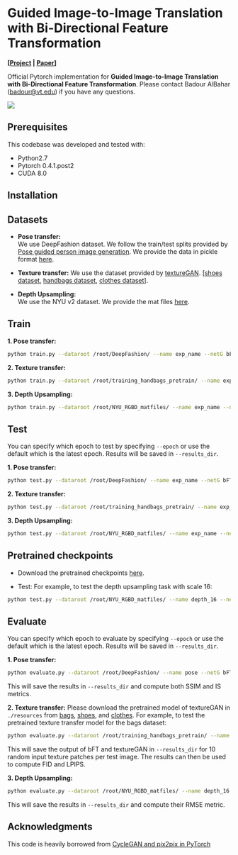# Guided Image-to-Image Translation with Bi-Directional Feature Transformation
**[[Project](https://filebox.ece.vt.edu/~Badour/guided_pix2pix.html) |  [Paper](https://filebox.ece.vt.edu/~Badour/guided_pix2pix.pdf)]**

Official Pytorch implementation for **Guided Image-to-Image Translation with Bi-Directional Feature Transformation**. 
Please contact Badour AlBahar (badour@vt.edu) if you have any questions.

<img src='https://filebox.ece.vt.edu/~Badour/figures/teaser.png'>

## Prerequisites
This codebase was developed and tested with:
- Python2.7
- Pytorch 0.4.1.post2
- CUDA 8.0

## Installation

## Datasets
- **Pose transfer:**  
We use DeepFashion dataset. We follow the train/test splits provided by [Pose guided person image generation](https://github.com/charliememory/Pose-Guided-Person-Image-Generation). We provide the data in pickle format [here](https://filebox.ece.vt.edu/~Badour/datasets/DeepFashion.zip).

- **Texture transfer:** 
We use the dataset provided by [textureGAN](https://github.com/janesjanes/Pytorch-TextureGAN). \[[shoes dataset](https://s3-us-west-2.amazonaws.com/texturegan/training_shoe.tar.gz), [handbags dataset](https://s3-us-west-2.amazonaws.com/texturegan/training_handbag.tar.gz), [clothes dataset](https://s3-us-west-2.amazonaws.com/texturegan/training_cloth.tar.gz)\].

- **Depth Upsampling:**  
We use the NYU v2 dataset. We provide the mat files [here](https://filebox.ece.vt.edu/~Badour/datasets/NYU_RGBD_matfiles.zip).

## Train
**1. Pose transfer:**  

```bash
python train.py --dataroot /root/DeepFashion/ --name exp_name --netG bFT_resnet --dataset_mode pose --input_nc 3 --guide_nc 18 --output_nc 3 --lr 0.0002 --niter 100 --niter_decay 0 --batch_size 8 --use_GAN --netD basic --beta1 0.9 --checkpoints_dir ./pose_checkpoints
```

**2. Texture transfer:** 

```bash
python train.py --dataroot /root/training_handbags_pretrain/ --name exp_name --netG bFT_unet --dataset_mode texture --input_nc 1 --guide_nc 4 --output_nc 3 --niter 100 --niter_decay 0 --batch_size 256 --lr 0.0002 --use_GAN --netD basic --n_layers 7 --beta1 .9 --checkpoints_dir ./texture_checkpoints
```

**3. Depth Upsampling:** 

```bash
python train.py --dataroot /root/NYU_RGBD_matfiles/ --name exp_name --netG bFT_resnet --dataset_mode depth --input_nc 1     --guide_nc 3 --output_nc 1 --lr 0.0002 --niter 500 --niter_decay 0 --batch_size 2 --checkpoints_dir ./depth_checkpoints --depthTask_scale [4, 8, or 16]
```

## Test
You can specify which epoch to test by specifying ```--epoch``` or use the default which is the latest epoch. Results will be saved in ```--results_dir```.

**1. Pose transfer:**  

```bash
python test.py --dataroot /root/DeepFashion/ --name exp_name --netG bFT_resnet --dataset_mode pose --input_nc 3 --guide_nc 18 --output_nc 3 --checkpoints_dir ./pose_checkpoints --task pose --results_dir ./pose_results
```

**2. Texture transfer:** 

```bash
python test.py --dataroot /root/training_handbags_pretrain/ --name exp_name --netG bFT_unet --n_layers 7 --dataset_mode texture --input_nc 1 --guide_nc 4 --output_nc 3 --checkpoints_dir ./texture_checkpoints --task texture --results_dir ./texture_results
```

**3. Depth Upsampling:** 

```bash
python test.py --dataroot /root/NYU_RGBD_matfiles/ --name exp_name --netG bFT_resnet --dataset_mode depth --input_nc 1 --guide_nc 3 --output_nc 1 --checkpoints_dir ./depth_checkpoints --task depth  --depthTask_scale [4, 8, or 16] --results_dir ./depth_results
```


## Pretrained checkpoints
- Download the pretrained checkpoints [here](https://filebox.ece.vt.edu/~Badour/datasets/guided_pix2pix_checkpoints/pretrained.zip).

- Test: For example, to test the depth upsampling task with scale 16:

```bash
python test.py --dataroot /root/NYU_RGBD_matfiles/ --name depth_16 --netG bFT_resnet --dataset_mode depth --input_nc 1 --guide_nc 3 --output_nc 1 --checkpoints_dir ./checkpoints/pretrained/ --task depth  --depthTask_scale 16 --results_dir ./depth_results
```

## Evaluate
You can specify which epoch to evaluate by specifying ```--epoch``` or use the default which is the latest epoch. Results will be saved in ```--results_dir```.

**1. Pose transfer:**  

```bash
python evaluate.py --dataroot /root/DeepFashion/ --name pose --netG bFT_resnet --dataset_mode pose --input_nc 3 --guide_nc 18 --output_nc 3 --checkpoints_dir ./checkpoints/pretrained/ --task pose --results_dir ./pose_results
```

This will save the results in ```--results_dir``` and compute both SSIM and IS metrics.

**2. Texture transfer:** 
 Please download the pretrained model of textureGAN in  ```./resources``` from [bags](https://s3-us-west-2.amazonaws.com/texturegan/textureD_final_allloss_handbag_3300.pth), [shoes](https://s3-us-west-2.amazonaws.com/texturegan/textureD_final_allloss_shoes_200.pth), and [clothes](https://s3-us-west-2.amazonaws.com/texturegan/final_cloth_finetune.pth). For example, to test the pretrained texture transfer model for the bags dataset:

```bash
python evaluate.py --dataroot /root/training_handbags_pretrain/ --name texture_bags --netG bFT_unet --n_layers 7 --dataset_mode texture --input_nc 1 --guide_nc 4 --output_nc 3 --checkpoints_dir ./checkpoints/pretrained/ --task texture --results_dir ./texture_results
```

This will save the output of bFT and textureGAN in ```--results_dir``` for 10 random input texture patches per test image. The results can then be used to compute FID and LPIPS. 

**3. Depth Upsampling:** 

```bash
python evaluate.py --dataroot /root/NYU_RGBD_matfiles/ --name depth_16 --netG bFT_resnet --dataset_mode depth --input_nc 1 --guide_nc 3 --output_nc 1 --checkpoints_dir ./checkpoints/pretrained/ --task depth  --depthTask_scale 16 --results_dir ./depth_results
```
This will save the results in ```--results_dir``` and compute their RMSE metric.


## Acknowledgments
This code is heavily borrowed from [CycleGAN and pix2pix in PyTorch](https://github.com/junyanz/pytorch-CycleGAN-and-pix2pix)
